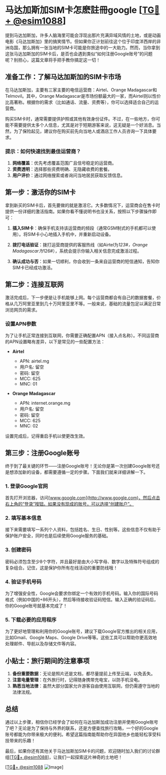 # 马达加斯加SIM卡怎麽註冊google [[TG💪+ @esim1088](https://t.me/s/esim1088)]

提到马达加斯加，许多人脑海里可能会浮现出那片充满异域风情的土地，或是动画电影《马达加斯加》里的搞笑情节。但如果你正计划前往这个位于印度洋西岸的非洲岛国，那么拥有一张当地的SIM卡可能是你旅途中的一大助力。然而，当你拿到这张马达加斯加的SIM卡后，是否也会遇到类似“如何注册Google账号”的问题呢？别担心，这篇文章将手把手教你搞定这一切！

## 准备工作：了解马达加斯加的SIM卡市场

在马达加斯加，主要有三家主要的电信运营商：Airtel、Orange Madagascar和Telmovil。其中，Orange Madagascar是市场份额最大的一家，而Airtel则以性价比高著称。根据你的需求（比如通话、流量、资费等），你可以选择适合自己的运营商。

购买SIM卡时，通常需要提供护照或其他有效身份证件。不过，在一些地方，你可能不需要提供太多个人信息，尤其是对于短期游客来说，这无疑是一个好消息。当然，为了保险起见，建议你在购买前先向当地人或酒店工作人员咨询一下具体要求。

### 提示：如何快速找到最佳运营商？

1. **网络覆盖**：优先考虑覆盖范围广且信号稳定的运营商。
2. **资费透明**：选择那些资费明确、无隐藏收费的套餐。
3. **用户评价**：通过网络搜索或者询问当地居民获取反馈信息。

## 第一步：激活你的SIM卡

拿到新买的SIM卡后，首先要做的就是激活它。大多数情况下，运营商会在售卡时提供一份详细的激活指南。如果你看不懂说明书也没关系，按照以下步骤操作即可：

1. **插入SIM卡**：确保手机支持该运营商的频段（通常GSM制式的手机都可以使用）。将SIM卡小心地插入手机中，并重新启动设备。
   
2. **拨打电话验证**：拨打运营商提供的客服热线（如Airtel为*123#，Orange Madagascar为*126#），系统会提示你输入相关信息完成激活过程。

3. **确认成功与否**：如果一切顺利，你会收到一条来自运营商的短信通知，告知你SIM卡已经成功激活。

## 第二步：连接互联网

激活完成后，下一步便是让手机能够上网。每个运营商都会有自己的数据套餐，价格从几万阿里亚里到几十万阿里亚里不等。一般来说，基础的流量包足以满足日常浏览网页的需求。

### 设置APN参数

为了让手机正常连接到互联网，你需要正确配置APN（接入点名称）。不同运营商的APN设置略有差异，以下是常见的一些配置方法：

- **Airtel**
  - APN: airtel.mg
  - 用户名: 留空
  - 密码: 留空
  - MCC: 625
  - MNC: 01

- **Orange Madagascar**
  - APN: internet.orange.mg
  - 用户名: 留空
  - 密码: 留空
  - MCC: 625
  - MNC: 02

设置完成后，记得重启手机以使更改生效。

## 第三步：注册Google账号

终于到了最关键的环节——注册Google账号！无论你是第一次创建Google账号还是想添加新的设备，都需要遵循一定的步骤。下面我们就来详细讲解一下。

### 1. 登录Google官网

首先打开浏览器，访问[www.google.com](http://www.google.com)，然后点击右上角的“登录”按钮。如果没有现成的账号，可以选择“创建账户”。

### 2. 填写基本信息

接下来需要填写一系列个人资料，包括姓名、生日、性别等。这些信息不仅有助于保护账户安全，同时也是后续使用Google服务的基础。

### 3. 创建密码

密码必须包含至少8个字符，并且最好是由大小写字母、数字以及特殊符号组成的复杂组合。记住，这是保护你所有在线活动的重要防线哦！

### 4. 验证手机号码

为了增强安全性，Google会要求你绑定一个有效的手机号码。输入你的国际号码格式（例如中国的+86开头），然后等待接收验证码短信。输入正确的验证码后，你的Google账号就基本完成了！

### 5. 下载必要的应用程序

为了更好地管理和利用你的Google账号，建议下载Google官方推出的相关应用，比如Gmail、Google Maps、Google Drive等等。这些工具可以帮助你更高效地处理邮件、导航以及存储文件等内容。

## 小贴士：旅行期间的注意事项

1. **备份重要数据**：无论是照片还是文档，都尽量提前上传至云端，以免丢失。
2. **注意电量管理**：在外旅行时，记得随身携带充电宝，以防手机没电。
3. **熟悉当地法律**：虽然大部分国家允许游客自由使用互联网，但仍需遵守当地的法律法规。

## 总结

通过以上步骤，相信你已经学会了如何在马达加斯加成功注册并使用Google账号了吧？无论是为了保持与外界的联系，还是方便查找旅行攻略，一个好的Google账号都能为你带来极大的便利。希望这篇指南能帮助你在异国他乡也能轻松享受科技带来的乐趣！

最后，如果你还有其他关于马达加斯加SIM卡的问题，欢迎随时加入我们的讨论群组[[TG💪+ @esim1088](https://t.me/s/esim1088)]，让我们一起探索这片神奇的土地吧！

[[TG💪+ @esim1088](https://t.me/s/esim1088) ![Image](https://i.postimg.cc/4NQfJmqS/Snipaste-2025-05-13-00-14-12.png)]